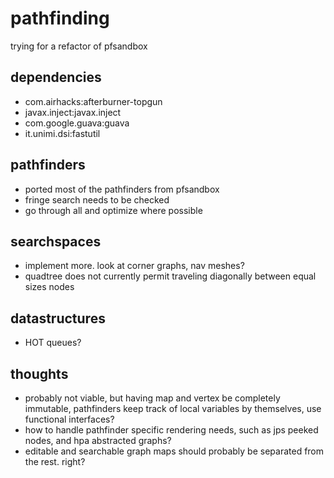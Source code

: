 # pathfinding

trying for a refactor of pfsandbox

## dependencies
 - com.airhacks:afterburner-topgun
 - javax.inject:javax.inject
 - com.google.guava:guava
 - it.unimi.dsi:fastutil

## pathfinders

- ported most of the pathfinders from pfsandbox
- fringe search needs to be checked
- go through all and optimize where possible

## searchspaces
- implement more. look at corner graphs, nav meshes?
- quadtree does not currently permit traveling diagonally between equal sizes nodes

## datastructures
- HOT queues?

## thoughts
- probably not viable, but having map and vertex be completely immutable, pathfinders keep track of local variables by themselves, use functional interfaces?
- how to handle pathfinder specific rendering needs, such as jps peeked nodes, and hpa abstracted graphs?
- editable and searchable graph maps should probably be separated from the rest. right?
